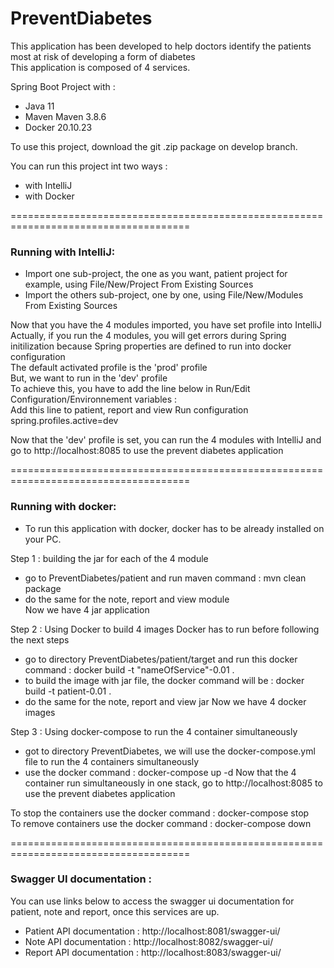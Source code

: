# PreventDiabetes
This application has been developed to help doctors identify the patients most at risk of developing a form of diabetes  
This application is composed of 4 services.

Spring Boot Project with :

 - Java 11
 - Maven Maven 3.8.6
 - Docker 20.10.23
 
To use this project, download the git .zip package on develop branch. 

You can run this project int two ways :
 - with IntelliJ
 - with Docker

 =====================================================================================
 
 ### Running with IntelliJ:
 - Import one sub-project, the one as you want, patient project for example, using File/New/Project From Existing Sources
 - Import the others sub-project, one by one, using File/New/Modules From Existing Sources
 
Now that you have the 4 modules imported, you have set profile into IntelliJ  
Actually, if you run the 4 modules, you will get errors during Spring initilization because Spring properties are defined to run into docker configuration  
The default activated profile is the 'prod' profile  
But, we want to run in the 'dev' profile  
To achieve this, you have to add the line below in Run/Edit Configuration/Environnement variables :  
Add this line to patient, report and view Run configuration  
spring.profiles.active=dev
 
Now that the 'dev' profile is set, you can run the 4 modules with IntelliJ and go to http://localhost:8085 to use the prevent diabetes application
 
 
=====================================================================================
 
 
### Running with docker:
 - To run this application with docker, docker has to be already installed on your PC.

 
Step 1 : building the jar for each of the 4 module
  - go to PreventDiabetes/patient and run maven command : mvn clean package
  - do the same for the note, report and view module  
Now we have 4 jar application
  
 Step 2 : Using Docker to build 4 images
Docker has to run before following the next steps
  - go to directory PreventDiabetes/patient/target and run this docker command : docker build -t "nameOfService"-0.01 .
  - to build the image with jar file, the docker command will be : docker build -t patient-0.01 .
  - do the same for the note, report and view jar
Now we have 4 docker images
  
 Step 3 : Using docker-compose to run the 4 container simultaneously
  - got to directory PreventDiabetes, we will use the docker-compose.yml file to run the 4 containers simultaneously
  - use the docker command : docker-compose up -d
Now that the 4 container run simultaneously in one stack, go to http://localhost:8085 to use the prevent diabetes application

To stop the containers use the docker command : docker-compose stop  
To remove containers use the docker command : docker-compose down
  
 
=====================================================================================
 
 
### Swagger UI documentation :
You can use links below to access the swagger ui documentation for patient, note and report, once this services are up.
 - Patient API documentation : http://localhost:8081/swagger-ui/
 - Note API documentation : http://localhost:8082/swagger-ui/
 - Report API documentation : http://localhost:8083/swagger-ui/

